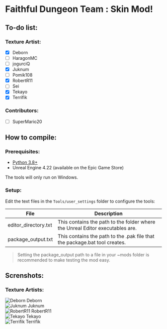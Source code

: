 # Faithful Dungeon Team : Skin Mod!

## To-do list:
### Texture Artist:
- [x] Deborn
- [ ] HaragonMC
- [ ] jogurciQ
- [x] Juknum
- [ ] Pomik108
- [x] RobertR11
- [ ] Sei
- [x] Tekayo
- [x] Terrifik

### Contributors:
- [ ] SuperMario20

## How to compile:

### Prerequisites:
- [Python 3.8+](https://www.microsoft.com/en-us/p/python-38/9mssztt1n39l?activetab=pivot:overviewtab)
- Unreal Engine 4.22 (available on the Epic Game Store)

The tools will only run on Windows.

### Setup:
Edit the text files in the `Tools/user_settings` folder to configure the tools:

| File | Description |
| -------- | -------- |
| editor_directory.txt     | This contains the path to the folder where the Unreal Editor executables are.     |
| package_output.txt     | This contains the path to the .pak file that the package.bat tool creates.     |

> Setting the package_output path to a file in your ~mods folder is recommended to make testing the mod easy.

## Screnshots: 
### Texture Artists: 
![Deborn](https://i.imgur.com/WUyVhdr.png)  Deborn  
![Juknum](https://i.imgur.com/l9dzkpX.png)  Juknum  
![RobertR11](https://i.imgur.com/GKB4sWZ.png)  RobertR11  
![Tekayo](https://i.imgur.com/OXx2ADW.png)  Tekayo  
![Terrifik](https://i.imgur.com/BQmXfF6.png)  Terrifik  
